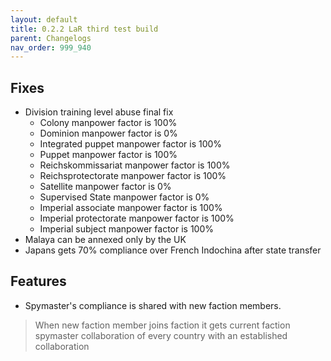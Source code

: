 ```yaml
---
layout: default
title: 0.2.2 LaR third test build
parent: Changelogs
nav_order: 999_940
---
```

## Fixes
* Division training level abuse final fix
  * Colony manpower factor is 100% 
  * Dominion manpower factor is 0%
  * Integrated puppet manpower factor is 100%
  * Puppet manpower factor is 100%
  * Reichskommissariat manpower factor is 100%
  * Reichsprotectorate manpower factor is 100%
  * Satellite manpower factor is 0%
  * Supervised State manpower factor is 0%
  * Imperial associate manpower factor is 100%
  * Imperial protectorate manpower factor is 100%
  * Imperial subject manpower factor is 100%
* Malaya can be annexed only by the UK
* Japans gets 70% compliance over French Indochina after state transfer

## Features
* Spymaster's compliance is shared with new faction members.
> When new faction member joins faction it gets current faction spymaster collaboration of every country with an established collaboration